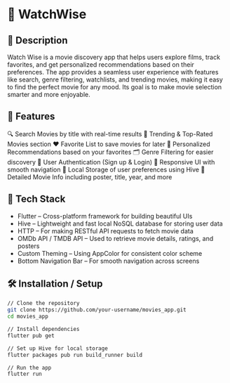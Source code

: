 # 📱 WatchWise

## 📝 Description
Watch Wise is a movie discovery app that helps users explore films, track favorites, and get personalized recommendations based on their preferences. The app provides a seamless user experience with features like search, genre filtering, watchlists, and trending movies, making it easy to find the perfect movie for any mood. Its goal is to make movie selection smarter and more enjoyable.

## 🚀 Features
🔍 Search Movies by title with real-time results
🌟 Trending & Top-Rated Movies section
❤️ Favorite List to save movies for later
🎯 Personalized Recommendations based on your favorites
🗂️ Genre Filtering for easier discovery
🔐 User Authentication (Sign up & Login)
📱 Responsive UI with smooth navigation
📂 Local Storage of user preferences using Hive
📄 Detailed Movie Info including poster, title, year, and more

## 🧰 Tech Stack
- Flutter – Cross-platform framework for building beautiful UIs
- Hive – Lightweight and fast local NoSQL database for storing user data
- HTTP – For making RESTful API requests to fetch movie data
- OMDb API / TMDB API – Used to retrieve movie details, ratings, and posters
- Custom Theming – Using AppColor for consistent color scheme
- Bottom Navigation Bar – For smooth navigation across screens



## 🛠️ Installation / Setup

```bash
// Clone the repository
git clone https://github.com/your-username/movies_app.git
cd movies_app

// Install dependencies
flutter pub get

// Set up Hive for local storage
flutter packages pub run build_runner build

// Run the app
flutter run

